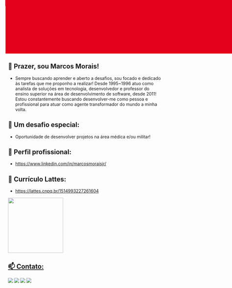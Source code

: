<figure style="width:963; height:225px; position:relative; background-color:#e2001a; margin-left:-9px; margin-top:-100px; " >
	<img 
		src="https://user-images.githubusercontent.com/26969915/187194803-0d64dae2-bfbf-4813-be01-89006ce96160.jpg" 
		alt="Foto para clip" 
		width="963"
		height="300" 
		style="position:absolute; clip:rect(70px, 963px, 225px, 0px); " > 
		<!-- top right bottom left  /-->
</figure>

## 🤝 Prazer, sou Marcos Morais!

- Sempre buscando aprender e aberto a desafios, sou focado e dedicado às tarefas que me proponho a realizar! Desde 1995~1996 atuo como analista de soluções em tecnologia, desenvolvedor e professor do ensino superior na área de desenvolvimento de software, desde 2011! Estou constantemente buscando desenvolver-me como pessoa e profissional para atuar como agente transformador do mundo a minha volta.

## 🎯 Um desafio especial:

- Oportunidade de desenvolver projetos na área médica e/ou militar! 

## 📌 Perfil profissional:
- <a href="https://www.linkedin.com/in/marcosmoraisjr/">https://www.linkedin.com/in/marcosmoraisjr/</a> 

## 👋 Currículo Lattes:
- <a href="https://lattes.cnpq.br/1514993227261604">https://lattes.cnpq.br/1514993227261604</a> 
<div>
<a href="https://github.com/mmstec">
<img height="180em" src="https://github-readme-stats.vercel.app/api/top-langs/?username=mmstec&layout=compact&langs_count=7&theme=light"/>
</div>

## 📫 Contato:
<div>
     <a href="https://www.linkedin.com/in/mmstec" target="_blank"><img src="https://img.shields.io/badge/-LinkedIn-%230077B5?style=for-the-badge&logo=linkedin&logoColor=white" target="_blank"></a>  
     <a href="https://www.youtube.com/mmstec" target="_blank"><img src="https://img.shields.io/badge/YouTube-FF0000?style=for-the-badge&logo=youtube&logoColor=white" target="_blank"></a>
     <a href="https://instagram.com/mmstec" target="_blank"><img src="https://img.shields.io/badge/-Instagram-%23E4405F?style=for-the-badge&logo=instagram&logoColor=white" target="_blank"></a>
     <a href = "mailto:mmstec@gmail.com"><img src="https://img.shields.io/badge/Gmail-D14836?style=for-the-badge&logo=gmail&logoColor=white" target="_blank"></a>
</div>
